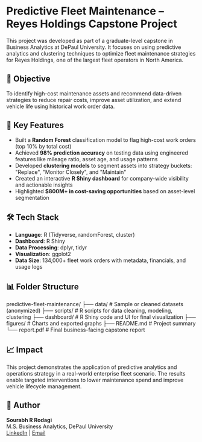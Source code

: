 # Predictive Fleet Maintenance – Reyes Holdings Capstone Project

This project was developed as part of a graduate-level capstone in Business Analytics at DePaul University. It focuses on using predictive analytics and clustering techniques to optimize fleet maintenance strategies for Reyes Holdings, one of the largest fleet operators in North America.

## 📌 Objective

To identify high-cost maintenance assets and recommend data-driven strategies to reduce repair costs, improve asset utilization, and extend vehicle life using historical work order data.

## 🧠 Key Features

- Built a **Random Forest** classification model to flag high-cost work orders (top 10% by total cost)
- Achieved **98% prediction accuracy** on testing data using engineered features like mileage ratio, asset age, and usage patterns
- Developed **clustering models** to segment assets into strategy buckets: "Replace", "Monitor Closely", and "Maintain"
- Created an interactive **R Shiny dashboard** for company-wide visibility and actionable insights
- Highlighted **$800M+ in cost-saving opportunities** based on asset-level segmentation

## 🛠️ Tech Stack

- **Language**: R (Tidyverse, randomForest, cluster)
- **Dashboard**: R Shiny
- **Data Processing**: dplyr, tidyr
- **Visualization**: ggplot2
- **Data Size**: 134,000+ fleet work orders with metadata, financials, and usage logs

## 📊 Folder Structure

predictive-fleet-maintenance/
├── data/ # Sample or cleaned datasets (anonymized)
├── scripts/ # R scripts for data cleaning, modeling, clustering
├── dashboard/ # R Shiny code and UI for final visualization
├── figures/ # Charts and exported graphs
├── README.md # Project summary
└── report.pdf # Final business-facing capstone report


## 📈 Impact

This project demonstrates the application of predictive analytics and operations strategy in a real-world enterprise fleet scenario. The results enable targeted interventions to lower maintenance spend and improve vehicle lifecycle management.

## 👤 Author

**Sourabh R Rodagi**  
M.S. Business Analytics, DePaul University  
[LinkedIn](https://linkedin.com/in/sourabhrodagi) | [Email](mailto:sourabh.rodagi@gmail.com)

